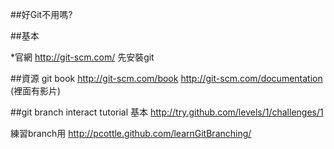 ##好Git不用嗎?

##基本

*官網 http://git-scm.com/
先安裝git

##資源
git book http://git-scm.com/book
http://git-scm.com/documentation (裡面有影片)


##git branch interact tutorial
基本
http://try.github.com/levels/1/challenges/1

練習branch用
http://pcottle.github.com/learnGitBranching/
